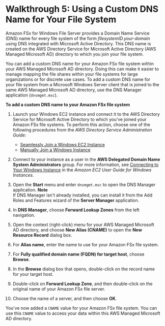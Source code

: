 # Walkthrough 5: Using a Custom DNS Name for Your File System<a name="walkthrough05-file-system-custom-CNAME"></a>

Amazon FSx for Windows File Server provides a Domain Name Service \(DNS\) name for every file system of the form *filesystemID\.your\-domain* using DNS integrated with Microsoft Active Directory\. This DNS name is created on the AWS Directory Service for Microsoft Active Directory \(AWS Managed Microsoft AD\) directory to which you join your file system\. 

You can add a custom DNS name for your Amazon FSx file system within your AWS Managed Microsoft AD directory\. Doing this can make it easier to manage mapping the file shares within your file systems for large organizations or for discrete use cases\. To add a custom DNS name for your file system from a Microsoft Windows Server client that is joined to the same AWS Managed Microsoft AD directory, use the DNS Manager application \(`dnsmgmt.msc`\)\.

**To add a custom DNS name to your Amazon FSx file system**

1. Launch your Windows EC2 instance and connect it to the AWS Directory Service for Microsoft Active Directory to which you've joined your Amazon FSx file systems\. To perform this action, choose one of the following procedures from the *AWS Directory Service Administration Guide*:
   + [Seamlessly Join a Windows EC2 Instance](https://docs.aws.amazon.com/directoryservice/latest/admin-guide/launching_instance.html)
   + [Manually Join a Windows Instance](https://docs.aws.amazon.com/directoryservice/latest/admin-guide/join_windows_instance.html)

1. Connect to your instance as a user in the **AWS Delegated Domain Name System Administrators** group\. For more information, see [Connecting to Your Windows Instance](https://docs.aws.amazon.com/AWSEC2/latest/WindowsGuide/connecting_to_windows_instance.html) in the *Amazon EC2 User Guide for Windows Instances*\.

1. Open the **Start** menu and enter `dnsmgmt.msc` to open the DNS Manager application\.
**Note**  
If DNS Manager isn't already installed, you can install it from the Add Roles and Features wizard of the **Server Manager** application\.

1. In **DNS Manager**, choose **Forward Lookup Zones** from the left navigation\.

1. Open the context \(right\-click\) menu for your AWS Managed Microsoft AD directory, and choose **New Alias \(CNAME\)** to open the **New Resource Record** dialog box\.

1. For **Alias name**, enter the name to use for your Amazon FSx file system\.

1. For **Fully qualified domain name \(FQDN\) for target host**, choose **Browse**\.

1. In the **Browse** dialog box that opens, double\-click on the record name for your target host\.

1. Double\-click on **Forward Lookup Zone**, and then double\-click on the original name of your Amazon FSx file server\.

1. Choose the name of a server, and then choose **OK**\.

You've now added a `CNAME` value for your Amazon FSx file system\. You can use this `CNAME` value to access your data within this AWS Managed Microsoft AD directory\.
